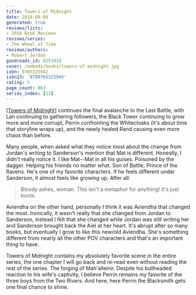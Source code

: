 ```yaml
---
title: Towers of Midnight
date: 2018-09-04
generated: true
reviews/lists:
- 2018 Book Reviews
reviews/series:
- The Wheel of Time
reviews/authors:
- Robert Jordan
goodreads_id: 8253920
cover: /embeds/books/towers-of-midnight.jpg
isbn: 0765325942
isbn13: '9780765325945'
rating: 5
page_count: 863
series_index: [13]
---
```

[[Towers of Midnight]]() continues the final avalanche to the Last Battle, with Lan continuing to gathering followers, the Black Tower continuing to grow more and more corrupt, Perrin confronting the Whitecloaks (it's about time that storyline wraps up), and the newly healed Rand causing even more chaos than before.  

Many people, when asked what they notice most about the change from Jordan's writing to Sanderson's mention that Mat is different. Honestly, I didn't really notice it. I like Mat--Mat in all his guises. Poisoned by the dagger. Helping his friends no matter what. Son of Battle, Prince of the Ravens. He's one of my favorite characters. If he feels different under Sanderson, it almost feels like growing up. After all:  

<!--more-->

> Bloody ashes, woman. This isn't a metaphor for anything! It's just boots.

Aviendha on the other hand, personally I think it was Aviendha that changed the most. Ironically, it wasn't really that she changed from Jordan to Sanderson, instead I felt that she changed while Jordan was still writing her and Sanderson brought back the Aiel at her heart. It's abrupt after so many books, but eventually I grow to like this new/old Aviendha. She's something different from nearly all the other POV characters and that's an important thing to have.  

Towers of Midnight contains my absolutely favorite scene in the entire series, the one chapter I will go back and re-read even without reading the rest of the series. The forging of Mah'alleinir. Despite his bullheaded reaction to his wife's captivity, I believe Perrin remains my favorite of the three boys from the Two Rivers. And here, here Perrin the Blacksmith gets one final chance to shine.